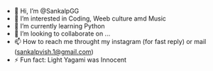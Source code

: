 - 👋 Hi, I’m @SankalpGG
- 👀 I’m interested in Coding, Weeb culture amd Music
- 🌱 I’m currently learning Python
- 💞️ I’m looking to collaborate on ...
- 📫 How to reach me throught my instagram (for fast reply) or mail (sankalpvish.1@gmail.com)
- ⚡ Fun fact: Light Yagami was Innocent

<!---
SankalpGG/SankalpGG is a ✨ special ✨ repository because its `README.md` (this file) appears on your GitHub profile.
You can click the Preview link to take a look at your changes.
--->
